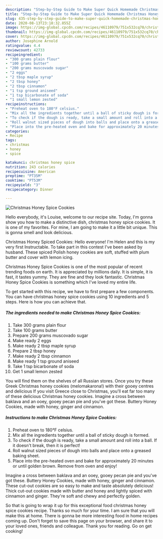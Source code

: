 ```yaml
---
description: "Step-by-Step Guide to Make Super Quick Homemade Christmas Honey Spice Cookies"
title: "Step-by-Step Guide to Make Super Quick Homemade Christmas Honey Spice Cookies"
slug: 435-step-by-step-guide-to-make-super-quick-homemade-christmas-honey-spice-cookies
date: 2020-08-13T23:18:32.855Z
image: https://img-global.cpcdn.com/recipes/46110979/751x532cq70/christmas-honey-spice-cookies-recipe-main-photo.jpg
thumbnail: https://img-global.cpcdn.com/recipes/46110979/751x532cq70/christmas-honey-spice-cookies-recipe-main-photo.jpg
cover: https://img-global.cpcdn.com/recipes/46110979/751x532cq70/christmas-honey-spice-cookies-recipe-main-photo.jpg
author: Josephine Arnold
ratingvalue: 4.4
reviewcount: 42733
recipeingredient:
- "300 grams plain flour"
- "100 grams butter"
- "200 grams muscovado sugar"
- "2 eggs"
- "2 tbsp maple syrup"
- "2 tbsp honey"
- "2 tbsp cinnamon"
- "1 tsp ground aniseed"
- "1 tsp bicarbonate of soda"
- "1 small lemon zested"
recipeinstructions:
- "Preheat oven to 180°F celsius."
- "Mix all the ingredients together until a ball of sticky dough is formed."
- "To check if the dough is ready, take a small amount and roll into a ball. If it doesn&#39;t break, then it is perfect!"
- "Roll walnut sized pieces of dough into balls and place onto a greased baking sheet."
- "Place into the pre-heated oven and bake for approximately 20 minutes or until golden brown. Remove from oven and enjoy!"
categories:
- Recipe
tags:
- christmas
- honey
- spice

katakunci: christmas honey spice 
nutrition: 243 calories
recipecuisine: American
preptime: "PT35M"
cooktime: "PT53M"
recipeyield: "3"
recipecategory: Dinner

---
```



![Christmas Honey Spice Cookies](https://img-global.cpcdn.com/recipes/46110979/751x532cq70/christmas-honey-spice-cookies-recipe-main-photo.jpg)

Hello everybody, it's Louise, welcome to our recipe site. Today, I'm gonna show you how to make a distinctive dish, christmas honey spice cookies. It is one of my favorites. For mine, I am going to make it a little bit unique. This is gonna smell and look delicious.

Christmas Honey Spiced Cookies: Hello everyone! I&#39;m Helen and this is my very first Instructable. To take part in this contest I&#39;ve been asked by husband. These spiced Polish honey cookies are soft, stuffed with plum butter and cover with lemon icing.

Christmas Honey Spice Cookies is one of the most popular of recent trending foods on earth. It is appreciated by millions daily. It is simple, it is fast, it tastes yummy. They are fine and they look fantastic. Christmas Honey Spice Cookies is something which I've loved my entire life.


To get started with this recipe, we have to first prepare a few components. You can have christmas honey spice cookies using 10 ingredients and 5 steps. Here is how you can achieve that.

<!--inarticleads1-->

##### The ingredients needed to make Christmas Honey Spice Cookies:

1. Take 300 grams plain flour
1. Take 100 grams butter
1. Prepare 200 grams muscovado sugar
1. Make ready 2 eggs
1. Make ready 2 tbsp maple syrup
1. Prepare 2 tbsp honey
1. Make ready 2 tbsp cinnamon
1. Make ready 1 tsp ground aniseed
1. Take 1 tsp bicarbonate of soda
1. Get 1 small lemon zested


You will find them on the shelves of all Russian stores. Once you try these Greek Christmas honey cookies (melomakarona!) with their gooey centres and delicious If you visit Greece close to Christmas, you&#39;ll eat far too many of these delicious Christmas honey cookies. Imagine a cross between baklava and an ooey, gooey pecan pie and you&#39;ve got these. Buttery Honey Cookies, made with honey, ginger and cinnamon. 

<!--inarticleads2-->

##### Instructions to make Christmas Honey Spice Cookies:

1. Preheat oven to 180°F celsius.
1. Mix all the ingredients together until a ball of sticky dough is formed.
1. To check if the dough is ready, take a small amount and roll into a ball. If it doesn&#39;t break, then it is perfect!
1. Roll walnut sized pieces of dough into balls and place onto a greased baking sheet.
1. Place into the pre-heated oven and bake for approximately 20 minutes or until golden brown. Remove from oven and enjoy!


Imagine a cross between baklava and an ooey, gooey pecan pie and you&#39;ve got these. Buttery Honey Cookies, made with honey, ginger and cinnamon. These cut-out cookies are so easy to make and taste absolutely delicious! Thick cut-out cookies made with butter and honey and lightly spiced with cinnamon and ginger. They&#39;re soft and chewy and perfectly golden. 

So that is going to wrap it up for this exceptional food christmas honey spice cookies recipe. Thanks so much for your time. I am sure that you will make this at home. There is gonna be more interesting food in home recipes coming up. Don't forget to save this page on your browser, and share it to your loved ones, friends and colleague. Thank you for reading. Go on get cooking!
